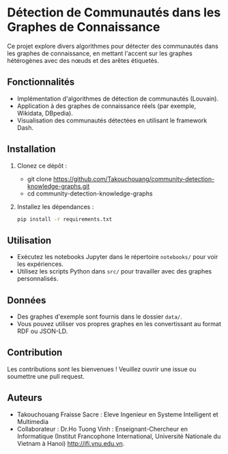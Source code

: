 # Détection de Communautés dans les Graphes de Connaissance

Ce projet explore divers algorithmes pour détecter des communautés dans les graphes de connaissance, en mettant l'accent sur les graphes hétérogènes avec des nœuds et des arêtes étiquetés.

## Fonctionnalités
- Implémentation d'algorithmes de détection de communautés (Louvain).
- Application à des graphes de connaissance réels (par exemple, Wikidata, DBpedia).
- Visualisation des communautés détectées en utilisant le framework Dash.

## Installation
1. Clonez ce dépôt :
   - git clone https://github.com/Takouchouang/community-detection-knowledge-graphs.git
   - cd community-detection-knowledge-graphs
   
2. Installez les dépendances :
   ```bash
   pip install -r requirements.txt
   ```

## Utilisation
- Exécutez les notebooks Jupyter dans le répertoire `notebooks/` pour voir les expériences.
- Utilisez les scripts Python dans `src/` pour travailler avec des graphes personnalisés.

## Données
- Des graphes d'exemple sont fournis dans le dossier `data/`.
- Vous pouvez utiliser vos propres graphes en les convertissant au format RDF ou JSON-LD.

## Contribution
Les contributions sont les bienvenues ! Veuillez ouvrir une issue ou soumettre une pull request.

## Auteurs
- Takouchouang Fraisse Sacre : Eleve Ingenieur en Systeme Intelligent et Multimedia
- Collaborateur : Dr.Ho Tuong Vinh : Enseignant-Chercheur en Informatique (Institut Francophone International, Université Nationale du Vietnam à Hanoi)
http://ifi.vnu.edu.vn.
